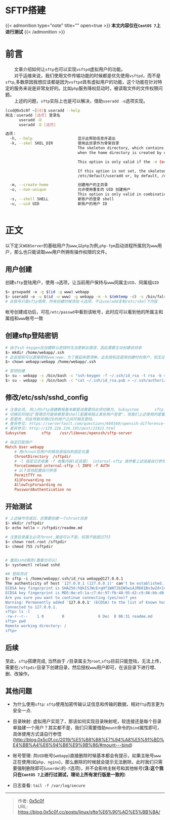 # SFTP搭建


{{< admonition type="note" title="" open=true >}}
**本文内容仅在`CentOS 7`上进行测试**
{{< /admonition >}}

# 前言 
&emsp;&emsp;文章介绍如何让`sftp`也可以实现`vsftpd`虚拟用户的功能。  
&emsp;&emsp;对于运维来说，我们使用文件传输功能的时候都是优先使用`vsftpd`，而不是`sftp`,多数原因我想应该都是因为`vsftpd`具有虚拟用户的功能，这个功能在针对特定的服务来说是非常友好的。比如`php`服务降权启动时，被读取文件的文件权限问题。    
&emsp;&emsp;上述的问题，`sftp`实际上也是可以解决，借助`useradd -o`选项实现。    

```bash
[cxd@0x5c0f ~][0]$ useradd --help
用法：useradd [选项] 登录名
      useradd -D
      useradd -D [选项]

选项：
  -h, --help                    显示此帮助信息并退出
  -k, --skel SKEL_DIR           使用此目录作为骨架目录
                                The skeleton directory, which contains files and directories to be copied in the user\'s home directory,
                                when the home directory is created by useradd.

                                This option is only valid if the -m (or --create-home) option is specified.

                                If this option is not set, the skeleton directory is defined by the SKEL variable in
                                /etc/default/useradd or, by default, /etc/skel.

  -m, --create-home             创建用户的主目录
  -o, --non-unique              允许使用重复的 UID 创建用户
                                This option is only valid in combination with the -u option.
  -s, --shell SHELL             新账户的登录 shell
  -u, --uid UID                 新账户的用户 ID
  
```


# 正文
以下定义`WEBServer`的基础用户为`www`,以`php`为例,`php-fpm`启动进程所属则为`www`用户，那么也只能读取`www`用户所拥有操作权限的文件。

## 用户创建 
创建`sftp`登陆用户，使用`-o`选项，让当前用户保持与`www`同属主`UID`、同属组`GID`
```bash
$> groupadd -o -g $(id -g www) webapp
$> useradd -o -u $(id -u www) -g webapp -m -k $(mktemp -d) -s /bin/false webapp
# 此帐号只是sftp使用，所有创建时候添加-k选项，不让useradd复制/etc/skel下内容
```
帐号创建成功后，可在`/etc/passwd`中看到该帐号，此时应可以看到他的所属主和属组和`www`帐号一致

## 创建sftp登陆密钥 
```bash
# 由于ssh-keygen在创建默认密钥时无法更新此路径，因此需要主动创建该目录
$> mkdir /home/webapp/.ssh
# 此处授权可以直接授权www:www，为了看起来更清晰，此处授权还是用创建时的用户，但无论使用的是那一个，系统显示都会是www
$> chown webapp:webapp /home/webapp/.ssh

# 密钥创建
$> su - webapp -s /bin/bash -c "ssh-keygen -f ~/.ssh/id_rsa -t rsa -b 4096 -N ''"
$> su - webapp -s /bin/bash -c "cat ~/.ssh/id_rsa.pub > ~/.ssh/authorized_keys && chmod 600 ~/.ssh/authorized_keys"
```

## 修改/etc/ssh/sshd_config
```ini
# 注意此项, 网上的sftp搭建教程基本都是说需要将此项切换为, Subsystem       sftp    internal-sftp
# 切换后将绕过"管理员可能依赖登录shell配置来阻止某些用户登录"。但我们上述使用的是重复UID，所以此处不能更改
# 若更改，则会导致共用UID的用户之间可相互登陆。
# 差异参见: https://serverfault.com/questions/660160/openssh-difference-between-internal-sftp-and-sftp-server
# 差异参见: http://129.226.226.195/post/21921.html
Subsystem       sftp    /usr/libexec/openssh/sftp-server

# 指定匹配用户
Match User webapp
    # 用chroot将用户的根目录指向到固定位置
    ChrootDirectory  /sftpdir
    # -l 指定日志收集 -f 收集内容(应该是)  internal-sftp 请参看上述连接自行参悟
    ForceCommand internal-sftp -l INFO -f AUTH
    # 以下其他配置自行参悟
    PermitTTY no
    X11Forwarding no
    AllowTcpForwarding no
    PasswordAuthentication no
```

## 开始测试

```bash
# 上述操作完成后，还需要创建一个chroot目录
$> mkdir /sftpdir 
$> echo hello > /sftpdir/readme.md

# 注意目录属主必须为root,属组可以不是，权限不能超过755 
$> chown root.root /sftpdir 
$> chmod 755 /sftpdir


# 重启sshd服务(重载也可以)
$> systemctl reload sshd

## 登陆测试
$> sftp -i /home/webapp/.ssh/id_rsa webapp@127.0.0.1
The authenticity of host '127.0.0.1 (127.0.0.1)' can't be established.
ECDSA key fingerprint is SHA256:hQkISJWcE+gHf1WAT2bIWSwiAJRD81Bv3wZd+1vZOuU.
ECDSA key fingerprint is MD5:0e:e5:1a:c7:6c:97:fb:48:95:d2:c9:86:bb:d0:7d:91.
Are you sure you want to continue connecting (yes/no)? yes
Warning: Permanently added '127.0.0.1' (ECDSA) to the list of known hosts.
Connected to 127.0.0.1.
sftp> ls -l
-rw-r--r--    1 0        0               6 Dec  8 06:31 readme.md
sftp> pwd
Remote working directory: /
sftp>  

```

## 后续
至此，`sftp`搭建完成, 当然由于 `/`目录属主为`root`,`sftp`目前只能登陆，无法上传，需要在`/sftpdir`目录下创建目录，然后授权`www`用户即可，在该目录下进行增、删、改操作。

## 其他问题
- 为什么使用`sftp`: `sftp`使用加密传输认证信息和传输的数据，相对`ftp`而言更为安全一点.

- 目录映射: 虚拟用户实现了，那该如何实现目录映射呢，软连接还是每个目录单独建一个用户？其实都不是，我们只需要借助`mount`命令的`bind`属性即可，具体使用方式请自行参悟(http://blog.0x5c0f.cc/2019/%E5%B8%B8%E7%94%A8%E5%91%BD%E4%BB%A4%E6%94%B6%E9%9B%86/#mount---bind)

- 帐号管理: 共`UID`帐号(`webapp`)直接删除时候基本都会有提示，如果主帐号`www`正在使用(如`php`、`nginx`)，那么删除的时候就会提示无法删除，此时我们只需要强制删除即可(`userdel`的`-f`选项)，并不会影响主帐号和其他帐号(**注:这个我只在`CentOS 7`上进行过测试，理论上所有发行版是一致的**)

- 日志查看: `tail -f /var/log/secure`

---

> 作者: [0x5c0f](https://blog.0x5c0f.cc)  
> URL: https://blog.0x5c0f.cc/posts/linux/sftp%E6%90%AD%E5%BB%BA/  


